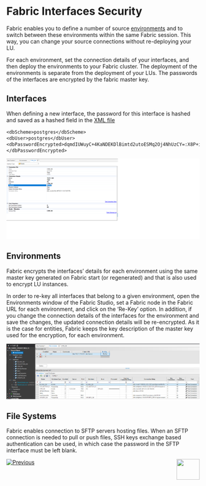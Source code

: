 # **Fabric Interfaces Security** 

Fabric enables you to define a number of source [environments]() and to switch between these environments within the same Fabric session. This way, you can change your source connections without re-deploying your LU.

For each environment, set the connection details of your interfaces, and then deploy the environments to your Fabric cluster. The deployment of the environments is separate from the deployment of your LUs.
The passwords of the interfaces are encrypted by the fabric master key.


## Interfaces 

When defining a new interface, the password for this interface is hashed and saved as a hashed field in the [XML file](/articles/25_environments/04_offline_deployment.md#xml-file-example)  

``` 
<dbScheme>postgres</dbScheme>
<dbUser>postgres</dbUser>
<dbPasswordEncrypted>dqmdIUWuyC+4KaNDEKDlBimtd2utoESMq2Oj4NhUzCY=:X8P+ihKPTG2WuwfX0xztOPSS3lDLrr7Y+UrkzjkHf/c=</dbPasswordEncrypted>
```

<img src="/articles/26_fabric_security/images/05_fabric_Interfacesencryption.png">
          
  

## Environments


Fabric encrypts the interfaces’ details for each environment using the same master key generated on Fabric start (or regenerated) and that is also used to encrypt LU instances. 

In order to re-key all interfaces that belong to a given environment, open the Environments window of the Fabric Studio, set a Fabric node in the Fabric URL for each environment, 
and click on the ‘Re-Key’ option.
In addition, if you change the connection details of the interfaces for the environment and save the changes, the updated connection details will be re-encrypted.
As it is the case for entities, Fabric keeps the key description of the master key used for the encryption, for each environment.


<img src="/articles/26_fabric_security/images/06_fabric_envEncryption.PNG">


## File Systems

Fabric enables connection to SFTP servers hosting files.
When an SFTP connection is needed to pull or push files, SSH keys exchange based authentication can be used, in which case the password in the SFTP interface must be left blank.  
 

[![Previous](/articles/images/Previous.png)](/articles/26_fabric_security/03_fabric_LUI_encryption.md)[<img align="right" width="60" height="54" src="/articles/images/Next.png">](/articles/26_fabric_security/05_fabric_webservices_security.md)
